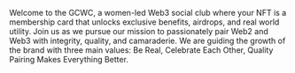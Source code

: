 Welcome to the GCWC, a women-led Web3 social club where your NFT is a membership card that unlocks exclusive benefits, airdrops, and real world utility. Join us as we pursue our mission to passionately pair Web2 and Web3 with integrity, quality, and camaraderie. We are guiding the growth of the brand with three main values: Be Real, Celebrate Each Other, Quality Pairing Makes Everything Better.
